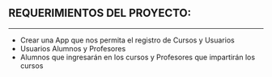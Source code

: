 ## REQUERIMIENTOS DEL PROYECTO:
---
+ Crear una App que nos permita el registro de Cursos y Usuarios
+ Usuarios Alumnos y Profesores
+ Alumnos que ingresarán en los cursos y Profesores que impartirán los cursos
